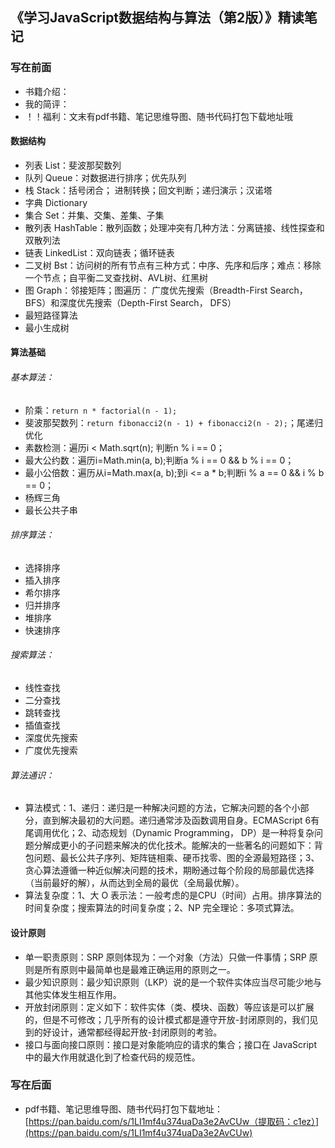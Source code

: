﻿## 《学习JavaScript数据结构与算法（第2版）》精读笔记

### 写在前面
- 书籍介绍：
- 我的简评：
- ！！福利：文末有pdf书籍、笔记思维导图、随书代码打包下载地址哦

#### 数据结构
- 列表 List：斐波那契数列
- 队列 Queue：对数据进行排序；优先队列
- 栈 Stack：括号闭合； 进制转换；回文判断；递归演示；汉诺塔
- 字典 Dictionary
- 集合 Set：并集、交集、差集、子集
- 散列表 HashTable：散列函数；处理冲突有几种方法：分离链接、线性探查和双散列法
- 链表 LinkedList：双向链表；循环链表
- 二叉树 Bst：访问树的所有节点有三种方式：中序、先序和后序；难点：移除一个节点；自平衡二叉查找树、AVL树、红黑树
- 图 Graph：邻接矩阵；图遍历： 广度优先搜索（Breadth-First Search， BFS）和深度优先搜索（Depth-First Search， DFS）
- 最短路径算法
- 最小生成树

#### 算法基础

###### 基本算法：
- 阶乘：`return n * factorial(n - 1);`
- 斐波那契数列：`return fibonacci2(n - 1) + fibonacci2(n - 2);`；尾递归优化
- 素数检测：遍历i < Math.sqrt(n); 判断n % i == 0；
- 最大公约数：遍历i=Math.min(a, b);判断a % i == 0 && b % i == 0；
- 最小公倍数：遍历从i=Math.max(a, b);到i <= a * b;判断i % a == 0 && i % b == 0；
- 杨辉三角
- 最长公共子串

###### 排序算法：
- 选择排序
- 插入排序
- 希尔排序
- 归并排序
- 堆排序
- 快速排序

###### 搜索算法：
- 线性查找
- 二分查找
- 跳转查找
- 插值查找
- 深度优先搜索
- 广度优先搜索

###### 算法通识：
- 算法模式：1、递归：递归是一种解决问题的方法，它解决问题的各个小部分，直到解决最初的大问题。递归通常涉及函数调用自身。ECMAScript 6有尾调用优化；2、动态规划（Dynamic Programming， DP）是一种将复杂问题分解成更小的子问题来解决的优化技术。能解决的一些著名的问题如下：背包问题、最长公共子序列、矩阵链相乘、硬币找零、图的全源最短路径；3、贪心算法遵循一种近似解决问题的技术，期盼通过每个阶段的局部最优选择（当前最好的解），从而达到全局的最优（全局最优解）。
- 算法复杂度：1、大 O 表示法：一般考虑的是CPU（时间）占用。排序算法的时间复杂度；搜索算法的时间复杂度；2、NP 完全理论：多项式算法。

#### 设计原则
- 单一职责原则：SRP 原则体现为：一个对象（方法）只做一件事情；SRP 原则是所有原则中最简单也是最难正确运用的原则之一。
- 最少知识原则：最少知识原则（LKP）说的是一个软件实体应当尽可能少地与其他实体发生相互作用。
- 开放封闭原则：定义如下：软件实体（类、模块、函数）等应该是可以扩展的，但是不可修改；几乎所有的设计模式都是遵守开放-封闭原则的，我们见到的好设计，通常都经得起开放-封闭原则的考验。
- 接口与面向接口原则：接口是对象能响应的请求的集合；接口在 JavaScript 中的最大作用就退化到了检查代码的规范性。

### 写在后面
- pdf书籍、笔记思维导图、随书代码打包下载地址：[https://pan.baidu.com/s/1LI1mf4u374uaDa3e2AvCUw（提取码：c1ez）](https://pan.baidu.com/s/1LI1mf4u374uaDa3e2AvCUw)